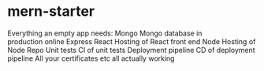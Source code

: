 # mern-starter
Everything an empty app needs: Mongo Mongo database in production online Express React Hosting of React front end Node Hosting of Node Repo Unit tests CI of unit tests Deployment pipeline CD of deployment pipeline  All your certificates etc all actually working
